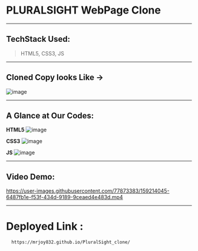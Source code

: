 # PLURALSIGHT WebPage Clone
---

## TechStack Used: 
> HTML5, CSS3, JS 
---
## Cloned Copy looks Like ->
![image](https://user-images.githubusercontent.com/77873383/159214103-c0f919de-6204-4900-8782-f60d934d93e5.png)

---
## A Glance at Our Codes:

**HTML5**
![image](https://user-images.githubusercontent.com/77873383/159214143-fc8ac684-aa9d-490d-8001-b46b632c9ac4.png)

**CSS3**
![image](https://user-images.githubusercontent.com/77873383/159214174-c0d15ab6-57ac-4a8b-91be-f33df5312c89.png)

**JS**
![image](https://user-images.githubusercontent.com/77873383/159214201-d62caffe-3757-4c44-b771-2df06f01ec3c.png)


---

## Video Demo:


https://user-images.githubusercontent.com/77873383/159214045-6487fb1e-f53f-434d-9189-9ceaed4e483d.mp4


---
# Deployed Link : 
```
  https://mrjoy832.github.io/PluralSight_clone/

```
